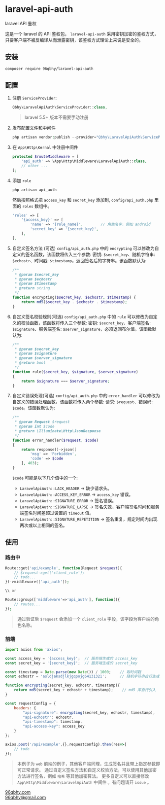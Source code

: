 # laravel-api-auth
laravel API 鉴权

这是一个 laravel 的 API 鉴权包， `laravel-api-auth` 采用密钥加密的鉴权方式，只要客户端不被反编译从而泄露密钥，该鉴权方式理论上来说是安全的。

## 安装  
```bash
composer require 96qbhy/laravel-api-auth
```

## 配置
1. 注册 `ServiceProvider`: 
    ```php
    Qbhy\LaravelApiAuth\ServiceProvider::class,
    ```
    > laravel 5.5+ 版本不需要手动注册

2. 发布配置文件和中间件
    ```php
    php artisan vendor:publish --provider="Qbhy\LaravelApiAuth\ServiceProvider"
    ```

3. 在 `App\Http\Kernal` 中注册中间件 
    ```php
    protected $routeMiddleware = [
        'api_auth' => \App\Http\Middleware\LaravelApiAuth::class,
        // other ...
    ];
    ```
    
4. 添加 `role` 
    ```php
    php artisan api_auth
    ```
    然后按照格式把 `access_key` 和 `secret_key` 添加到, `config/api_auth.php` 里面的 `roles` 数组中。
    ```php
    'roles' => [
        '{access_key}' => [
            'name' => '{role_name}',        // 角色名字，例如 android
            'secret_key' => '{secret_key}',
        ],
    ],
    ```

5. 自定义签名方法 (可选)
    `config/api_auth.php` 中的 `encrypting` 可以修改为自定义的签名函数，该函数将传入三个参数: 密钥: `$secret_key`、随机字符串: `$echostr`、时间戳: `$timestamp`，返回签名后的字符串。该函数默认为: 
    ```php
    /**
     * @param $secret_key
     * @param $echostr
     * @param $timestamp
     * @return string
     */
    function encrypting($secret_key, $echostr, $timestamp) {
        return md5($secret_key . $echostr . $timestamp);
    }
    ```
6. 自定义签名校验规则(可选)
    `config/api_auth.php` 中的 `rule` 可以修改为自定义的校验函数，该函数将传入三个参数: 密钥: `$secret_key`、客户端签名: `$signature`、服务端签名: `$server_signature`，必须返回布尔值。该函数默认为: 
     ```php
     /**
      * @param $secret_key
      * @param $signature
      * @param $server_signature
      * @return bool
      */
     function rule($secret_key, $signature, $server_signature)
     {
         return $signature === $server_signature;
     }
     ```
7. 自定义错误处理(可选)
    `config/api_auth.php` 中的 `error_handler` 可以修改为自定义的错误处理函数，该函数将传入两个参数: 请求: `$request`、错误码: `$code`。该函数默认为: 
     ```php
     /**
      * @param Request $request
      * @param int $code
      * @return \Illuminate\Http\JsonResponse
      */
     function error_handler($request, $code)
     {
         return response()->json([
             'msg' => 'Forbidden',
             'code' => $code
         ], 403);
     }  
     ```
     `$code` 可能是以下几个值中的一个:
     * `LaravelApiAuth::LACK_HEADER` -> 缺少请求头。
     * `LaravelApiAuth::ACCESS_KEY_ERROR` -> `access_key` 错误。
     * `LaravelApiAuth::SIGNATURE_ERROR` -> 签名错误。
     * `LaravelApiAuth::SIGNATURE_LAPSE` -> 签名失效，客户端签名时间和服务端签名时间差超过设置的 `timeout` 值。
     * `LaravelApiAuth::SIGNATURE_REPETITION` -> 签名重复，规定时间内出现两次或以上相同的签名。
     
     
## 使用  
### 路由中
```php
Route::get('api/example', function(Request $request){
    // $request->get('client_role');
    // todo...
})->middleware(['api_auth']);

\\ or

Route::group(['middleware'=>'api_auth'], function(){
    // routes...
});
```
> 通过验证后 `$request` 会添加一个 `client_role` 字段，该字段为客户端的角色名称。

### 前端
```javascript
import axios from 'axios';

const access_key = '{access_key}';  // 服务端生成的 access_key
const secret_key = '{secret_key}';  // 服务端生成的 secret_key

const timestamp = Date.parse(new Date()) / 1000;    // 取时间戳
const echostr = 'asldjaksdjlkjgqpojg64131321';      // 随机字符串自行生成

function encrypting(secret_key, echostr, timestamp){
    return md5(secret_key + echostr + timestamp);    // md5 库自行引入
}

const requestConfig = {
    headers: {
        "api-signature": encrypting(secret_key, echostr, timestamp),
        "api-echostr": echostr,
        "api-timestamp": timestamp,
        "api-access-key": access_key
    }
};

axios.post('/api/example',{},requestConfig).then(res=>{
    // todo
});
```
> 本例子为 `web` 前端的例子，其他客户端同理，生成签名并且带上指定参数即可正常请求。
> 通过自定义签名方法和自定义校验方法，可以使用其他加密方法进行签名，例如 `哈希` 等其他加密算法。
> 更多自定义可以直接修改 `App\Http\Middleware\LaravelApiAuth` 中间件 。有问题请开 `issue` 。


[96qbhy.com](https://96qbhy.com)  
96qbhy@gmail.com

